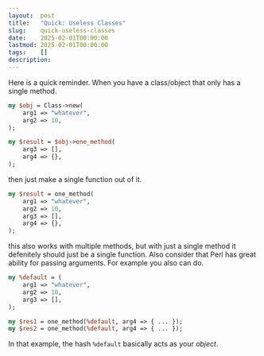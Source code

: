 ```yaml
---
layout:  post
title:   "Quick: Useless Classes"
slug:    quick-useless-classes
date:    2025-02-01T00:00:00
lastmod: 2025-02-01T00:00:00
tags:    []
description:
---
```


Here is a quick reminder. When you have a class/object that only has a single
method.

```perl
my $obj = Class->new(
    arg1 => "whatever",
    arg2 => 10,
);

my $result = $obj->one_method(
    arg3 => [],
    arg4 => {},
);
```

then just make a single function out of it.

```perl
my $result = one_method(
    arg1 => "whatever",
    arg2 => 10,
    arg3 => [],
    arg4 => {},
);
```

this also works with multiple methods, but with just a single method it defenitely
should just be a single function. Also consider that Perl has great ability
for passing arguments. For example you also can do.

```perl
my %default = (
    arg1 => "whatever",
    arg2 => 10,
    arg3 => [],
);

my $res1 = one_method(%default, arg4 => { ... });
my $res2 = one_method(%default, arg4 => { ... });
```

In that example, the hash `%default` basically acts as your *object*.